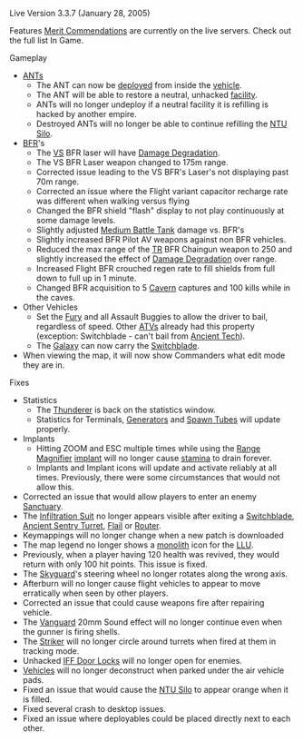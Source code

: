 Live Version 3.3.7 (January 28, 2005)

Features [Merit Commendations](../merits/Merit_Commendations.md) are currently
on the live servers. Check out the full list In Game.

Gameplay

- [ANTs](../vehicles/Advanced_Nanite_Transport.md)
  - The ANT can now be [deployed](../terminology/Deploy.md) from inside the
    [vehicle](../vehicles/Vehicle.md).
  - The ANT will be able to restore a neutral, unhacked [facility](../locations/Facilities.md).
  - ANTs will no longer undeploy if a neutral facility it is refilling is hacked
    by another empire.
  - Destroyed ANTs will no longer be able to continue refilling the
    [NTU Silo](../locations/NTU_Silo.md).
- [BFR](../vehicles/BattleFrame_Robotics.md)'s
  - The [VS](../etc/Vanu_Sovereignty.md) BFR laser will have
    [Damage Degradation](../terminology/Damage_Degradation.md).
  - The VS BFR Laser weapon changed to 175m range.
  - Corrected issue leading to the VS BFR's Laser's not displaying past 70m
    range.
  - Corrected an issue where the Flight variant capacitor recharge rate was
    different when walking versus flying
  - Changed the BFR shield "flash" display to not play continuously at some
    damage levels.
  - Slightly adjusted [Medium Battle Tank](../items/Medium_Battle_Tank.md)
    damage vs. BFR's
  - Slightly increased BFR Pilot AV weapons against non BFR vehicles.
  - Reduced the max range of the [TR](../etc/Terran_Republic.md) BFR Chaingun
    weapon to 250 and slightly increased the effect of
    [Damage Degradation](../terminology/Damage_Degradation.md) over range.
  - Increased Flight BFR crouched regen rate to fill shields from full down to
    full up in 1 minute.
  - Changed BFR acquisition to 5 [Cavern](../locations/Caverns.md) captures and 100 kills
    while in the caves.
- Other Vehicles
  - Set the [Fury](../vehicles/Fury.md) and all Assault Buggies to allow the
    driver to bail, regardless of speed. Other [ATVs](../vehicles/ATV.md)
    already had this property (exception: Switchblade - can't bail from
    [Ancient Tech](../terminology/Ancient_Technology.md)).
  - The [Galaxy](../vehicles/Galaxy.md) can now carry the
    [Switchblade](../items/Switchblade.md).
- When viewing the map, it will now show Commanders what edit mode they are in.

Fixes

- Statistics
  - The [Thunderer](../vehicles/Thunderer.md) is back on the statistics window.
  - Statistics for Terminals, [Generators](../items/Generator.md) and
    [Spawn Tubes](../items/Respawn_Tube.md) will update properly.
- Implants
  - Hitting ZOOM and ESC multiple times while using the
    [Range Magnifier](../implants/Range_Magnifier.md)
    [implant](../implants/Implants.md) will no longer cause
    [stamina](../terminology/Stamina.md) to drain forever.
  - Implants and Implant icons will update and activate reliably at all times.
    Previously, there were some circumstances that would not allow this.
- Corrected an issue that would allow players to enter an enemy
  [Sanctuary](../locations/Sanctuary.md).
- The [Infiltration Suit](../items/Infiltration_Suit.md) no longer appears
  visible after exiting a [Switchblade](../items/Switchblade.md),
  [Ancient Sentry Turret](../items/Ancient_Sentry_Turret.md),
  [Flail](../vehicles/Flail.md) or [Router](../vehicles/Router.md).
- Keymappings will no longer change when a new patch is downloaded
- The map legend no longer shows a [monolith](../items/Monolith.md) icon for the
  [LLU](../terminology/Lattice_Logic_Unit.md).
- Previously, when a player having 120 health was revived, they would return
  with only 100 hit points. This issue is fixed.
- The [Skyguard](../vehicles/Skyguard.md)'s steering wheel no longer rotates along
  the wrong axis.
- Afterburn will no longer cause flight vehicles to appear to move erratically
  when seen by other players.
- Corrected an issue that could cause weapons fire after repairing vehicle.
- The [Vanguard](../vehicles/Vanguard.md) 20mm Sound effect will no longer
  continue even when the gunner is firing shells.
- The [Striker](../weapons/Striker.md) will no longer circle around turrets when
  fired at them in tracking mode.
- Unhacked [IFF Door Locks](../terminology/IFF.md) will no longer open for
  enemies.
- [Vehicles](../vehicles/Vehicle.md) will no longer deconstruct when parked
  under the air vehicle pads.
- Fixed an issue that would cause the [NTU Silo](../locations/NTU_Silo.md) to
  appear orange when it is filled.
- Fixed several crash to desktop issues.
- Fixed an issue where deployables could be placed directly next to each other.

<!--[category:Patches](category:Patches.md)-->
